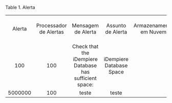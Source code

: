<div id="d110e1" class="table">

<div class="table-title">

Table 1. Alerta

</div>

<div class="table-contents">

|         |                        |                                                         |                          |                        |                 |                            |                           |                  |        |                   |
| :-----: | :--------------------: | :-----------------------------------------------------: | :----------------------: | :--------------------: | :-------------: | :------------------------: | :-----------------------: | :--------------: | :----: | :---------------: |
| Alerta  | Processador de Alertas |                   Mensagem de Alerta                    |    Assunto de Alerta     | Armazenamento em Nuvem |    Descrição    | Impor Segurança da Empresa | Impor Segurança de Função | Comentário/Ajuda | Válido |       Nome        |
|   100   |          100           | Check that the iDempiere Database has sufficient space: | iDempiere Database Space |                        | Oracle specific |           false            |           false           |                  |  true  | Space in Database |
| 5000000 |          100           |                          teste                          |          teste           |                        |                 |            true            |           true            |                  |  true  |       TEste       |

</div>

</div>
